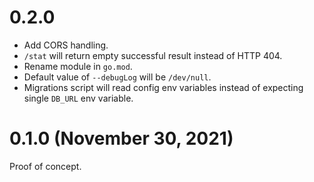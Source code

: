 # 0.2.0

- Add CORS handling.
- `/stat` will return empty successful result instead of HTTP 404.
- Rename module in `go.mod`.
- Default value of `--debugLog` will be `/dev/null`.
- Migrations script will read config env variables instead of expecting single `DB_URL` env variable.


# 0.1.0 (November 30, 2021)

Proof of concept.
